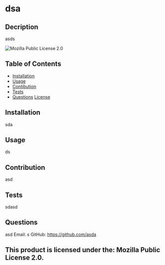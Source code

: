 # dsa

  ## Decription
  asds

  ![Mozilla Public License 2.0](https://img.shields.io/badge/license-Mozilla%20Public%20License%202.0-blue.svg)

  ## Table of Contents
  - [Installation](#installation)
  - [Usage](#usage)
  - [Contibution](#contribution)
  - [Tests](#test)
  - [Questions](#questions)
  [License](#license)

  ## Installation
  sda

  ## Usage
  ds

  ## Contribution
  asd

  ## Tests
  sdasd

  ## Questions
  asd
  Email: s
  GitHub: https://github.com/asda

  ## This product is licensed under the: Mozilla Public License 2.0.
